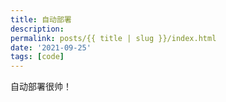 ```yaml
---
title: 自动部署
description: 
permalink: posts/{{ title | slug }}/index.html
date: '2021-09-25'
tags: [code]
---
```


自动部署很帅！